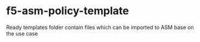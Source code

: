 # f5-asm-policy-template
Ready templates folder contain files which can be imported to ASM base on the use case

